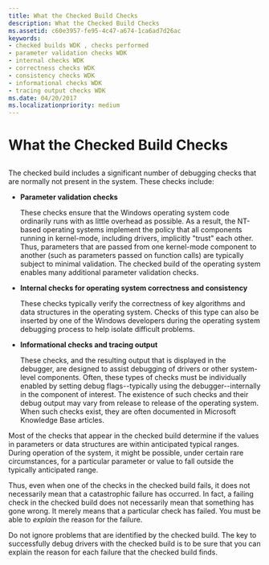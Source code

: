 ```yaml
---
title: What the Checked Build Checks
description: What the Checked Build Checks
ms.assetid: c60e3957-fe95-4c47-a674-1ca6ad7d26ac
keywords:
- checked builds WDK , checks performed
- parameter validation checks WDK
- internal checks WDK
- correctness checks WDK
- consistency checks WDK
- informational checks WDK
- tracing output checks WDK
ms.date: 04/20/2017
ms.localizationpriority: medium
---
```


# What the Checked Build Checks


## <span id="ddk_what_the_checked_build_checks_tools"></span><span id="DDK_WHAT_THE_CHECKED_BUILD_CHECKS_TOOLS"></span>


The checked build includes a significant number of debugging checks that are normally not present in the system. These checks include:

-   **Parameter validation checks**

    These checks ensure that the Windows operating system code ordinarily runs with as little overhead as possible. As a result, the NT-based operating systems implement the policy that all components running in kernel-mode, including drivers, implicitly "trust" each other. Thus, parameters that are passed from one kernel-mode component to another (such as parameters passed on function calls) are typically subject to minimal validation. The checked build of the operating system enables many additional parameter validation checks.

-   **Internal checks for operating system correctness and consistency**

    These checks typically verify the correctness of key algorithms and data structures in the operating system. Checks of this type can also be inserted by one of the Windows developers during the operating system debugging process to help isolate difficult problems.

-   **Informational checks and tracing output**

    These checks, and the resulting output that is displayed in the debugger, are designed to assist debugging of drivers or other system-level components. Often, these types of checks must be individually enabled by setting debug flags--typically using the debugger--internally in the component of interest. The existence of such checks and their debug output may vary from release to release of the operating system. When such checks exist, they are often documented in Microsoft Knowledge Base articles.

Most of the checks that appear in the checked build determine if the values in parameters or data structures are within anticipated typical ranges. During operation of the system, it might be possible, under certain rare circumstances, for a particular parameter or value to fall outside the typically anticipated range.

Thus, even when one of the checks in the checked build fails, it does not necessarily mean that a catastrophic failure has occurred. In fact, a failing check in the checked build does not necessarily mean that something has gone wrong. It merely means that a particular check has failed. You must be able to *explain* the reason for the failure.

Do not ignore problems that are identified by the checked build. The key to successfully debug drivers with the checked build is to be sure that you can explain the reason for each failure that the checked build finds.

 

 





